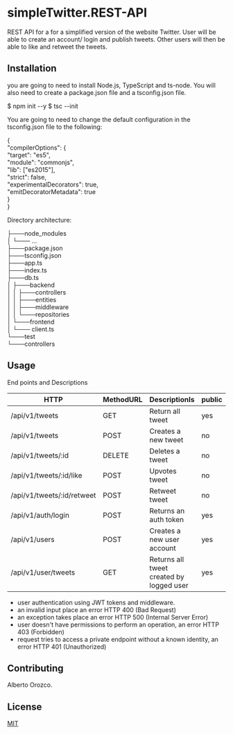 # simpleTwitter.REST-API
REST API for a for a simplified version of the website Twitter. User will be able to create an account/ login and publish tweets. Other users will then be able to like and retweet the tweets.

## Installation
you are going to need to install Node.js, TypeScript and ts-node. You will also need to create a package.json file and a tsconfig.json file. 

$ npm init --y
$ tsc --init

You are going to need to change the default configuration in the tsconfig.json file to the following:

{  
 "compilerOptions": {  
   "target": "es5",  
   "module": "commonjs",  
   "lib": ["es2015"],  
   "strict": false,  
   "experimentalDecorators": true,  
   "emitDecoratorMetadata": true  
 }  
}  



Directory architecture:

├───node_modules  
│   └─── ...  
├───package.json  
├───tsconfig.json  
├───app.ts  
├───index.ts  
├───db.ts  
│   ├───backend  
│   │   ├───controllers  
│   │   ├───entities  
│   │   ├───middleware  
│   │   └───repositories  
│   └───frontend  
│       └─── client.ts  
└───test  
└───controllers




## Usage
End points and Descriptions

| HTTP                       | MethodURL | DescriptionIs                            | public |
|----------------------------|-----------|------------------------------------------|--------|
| /api/v1/tweets             | GET       | Return all tweet                         | yes    |
| /api/v1/tweets             | POST      | Creates a new tweet                      | no     |
| /api/v1/tweets/:id         | DELETE    | Deletes a tweet                          | no     |
| /api/v1/tweets/:id/like    | POST      | Upvotes tweet                            | no     |
| /api/v1/tweets/:id/retweet | POST      | Retweet tweet                            | no     |
| /api/v1/auth/login         | POST      | Returns an auth token                    | yes    |
| /api/v1/users              | POST      | Creates a new user account               | yes    |
| /api/v1/user/tweets        | GET       | Returns all tweet created by logged user | yes    |
  

* user authentication using JWT tokens and middleware.
* an invalid input place an error HTTP 400 (Bad Request) 
* an exception takes place an error HTTP 500 (Internal Server Error)  
* user doesn't have permissions to perform an operation, an error HTTP 403 (Forbidden)
* request tries to access a private endpoint without a known identity, an error HTTP 401 (Unauthorized)


## Contributing
Alberto Orozco.

## License
[MIT](https://choosealicense.com/licenses/mit/)
